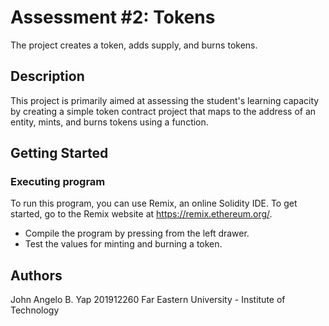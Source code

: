 # Assessment #2: Tokens

The project creates a token, adds supply, and burns tokens.

## Description

This project is primarily aimed at assessing the student's learning capacity by creating a simple token contract project that maps to the address of an entity, mints, and burns tokens using a function. 

## Getting Started

### Executing program

To run this program, you can use Remix, an online Solidity IDE. To get started, go to the Remix website at https://remix.ethereum.org/.

* Compile the program by pressing from the left drawer.
* Test the values for minting and burning a token.

## Authors
John Angelo B. Yap
201912260
Far Eastern University - Institute of Technology